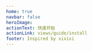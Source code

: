 ```yaml
---
home: true
navbar: false
heroImage: 
actionText: 快速开始
actionLink: views/guide/install
footer: Inspired by xixixi
---
```

<ClientOnly>
  <!-- <sakura-home/> -->
</ClientOnly>